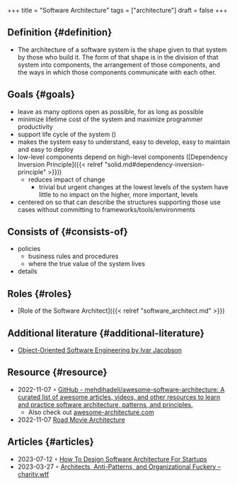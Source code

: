 +++
title = "Software Architecture"
tags = ["architecture"]
draft = false
+++

## Definition {#definition}

-   The architecture of a software system is the shape given to that system by those who build it. The form of that shape is in the division of that system into components, the arrangement of those components, and the ways in which those components communicate with each other.


## Goals {#goals}

-   leave as many options open as possible, for as long as possible
-   minimize lifetime cost of the system and maximize programmer productivity
-   support life cycle of the system ()
-   makes the system easy to understand, easy to develop, easy to maintain and easy to deploy
-   low-level components depend on high-level components ([Dependency Inversion Principle]({{< relref "solid.md#dependency-inversion-principle" >}}))
    -   reduces impact of change
        -   trivial but urgent changes at the lowest levels of the system have little to no impact on the higher, more important, levels
-   centered on so that can describe the structures supporting those use cases without committing to frameworks/tools/environments


## Consists of {#consists-of}

-   policies
    -   business rules and procedures
    -   where the true value of the system lives
-   details


## Roles {#roles}

-   [Role of the Software Architect]({{< relref "software_architect.md" >}})


## Additional literature {#additional-literature}

-   [Object-Oriented Software Engineering by Ivar Jacobson](https://www.goodreads.com/book/show/296981.Object_Oriented_Software_Engineering)


## Resource {#resource}

-   2022-11-07 ◦ [GitHub - mehdihadeli/awesome-software-architecture: A curated list of awesome articles, videos, and other resources to learn and practice software architecture, patterns, and principles.](https://github.com/mehdihadeli/awesome-software-architecture)
    -   Also check out [awesome-architecture.com](https://awesome-architecture.com/)
-   2022-11-07 [Road Movie Architecture](https://speakerdeck.com/ufried/road-movie-architectures)


## Articles {#articles}

-   2023-07-12 ◦ [How To Design Software Architecture For Startups](https://appventuretime.blog/how-to-design-software-architecture-for-startups)
-   2023-03-27 ◦ [Architects, Anti-Patterns, and Organizational Fuckery – charity.wtf](https://charity.wtf/2023/03/09/architects-anti-patterns-and-organizational-fuckery/)
